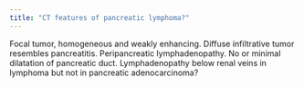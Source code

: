 ```yaml
---
title: "CT features of pancreatic lymphoma?"
---
```

Focal tumor, homogeneous and weakly enhancing. Diffuse infiltrative tumor resembles pancreatitis. Peripancreatic lymphadenopathy. No or minimal dilatation of pancreatic duct. Lymphadenopathy below renal veins in lymphoma but not in pancreatic adenocarcinoma?

